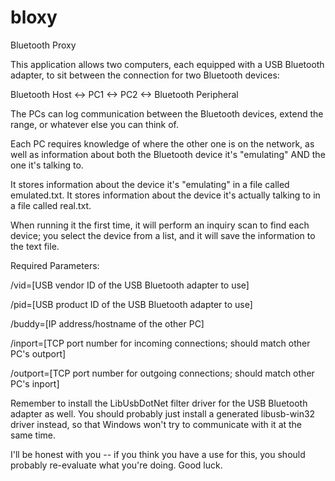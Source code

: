 bloxy
=====

Bluetooth Proxy

This application allows two computers, each equipped with a USB Bluetooth adapter, to sit between the connection for two Bluetooth devices:

  Bluetooth Host <-> PC1 <-> PC2 <-> Bluetooth Peripheral

The PCs can log communication between the Bluetooth devices, extend the range, or whatever else you can think of.

Each PC requires knowledge of where the other one is on the network, as well as information about both the Bluetooth device it's "emulating" AND the one it's talking to.

It stores information about the device it's "emulating" in a file called emulated.txt.
It stores information about the device it's actually talking to in a file called real.txt.

When running it the first time, it will perform an inquiry scan to find each device; you select the device from a list, and it will save the information to the text file.

Required Parameters:

  /vid=[USB vendor ID of the USB Bluetooth adapter to use]
  
  /pid=[USB product ID of the USB Bluetooth adapter to use]
  
  /buddy=[IP address/hostname of the other PC]
  
  /inport=[TCP port number for incoming connections; should match other PC's outport]
  
  /outport=[TCP port number for outgoing connections; should match other PC's inport]

Remember to install the LibUsbDotNet filter driver for the USB Bluetooth adapter as well.
You should probably just install a generated libusb-win32 driver instead, so that Windows won't try to communicate with it at the same time.

I'll be honest with you -- if you think you have a use for this, you should probably re-evaluate what you're doing.
Good luck.
